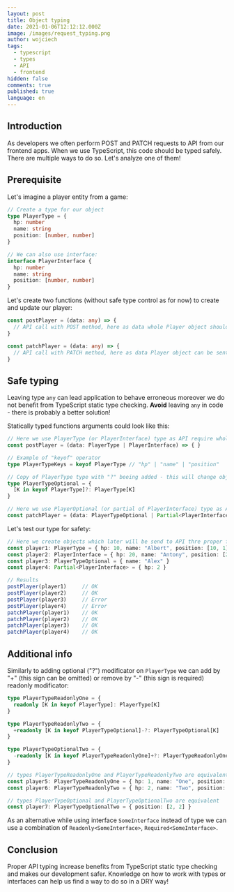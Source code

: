 ```yaml
---
layout: post
title: Object typing
date: 2021-01-06T12:12:12.000Z
image: /images/request_typing.png
author: wojciech
tags:
  - typescript
  - types
  - API
  - frontend
hidden: false
comments: true
published: true
language: en
---
```

## Introduction

As developers we often perform POST and PATCH requests to API from our frontend apps. When we use TypeScript, this code should be typed safely. There are multiple ways to do so. Let's analyze one of them!

## Prerequisite

Let's imagine a player entity from a game:

```typescript
// Create a type for our object
type PlayerType = {
  hp: number
  name: string
  position: [number, number]
}

// We can also use interface:
interface PlayerInterface {
  hp: number
  name: string
  position: [number, number]
}
```

Let's create two functions (without safe type control as for now) to create and update our player:

```typescript
const postPlayer = (data: any) => {
  // API call with POST method, here as data whole Player object should be sent. 
}

const patchPlayer = (data: any) => {
  // API call with PATCH method, here as data Player object can be sent as a whole or partialy. 
}
```

## Safe typing

Leaving type `any` can lead application to behave erroneous moreover we do not benefit from TypeScript static type
checking. **Avoid** leaving `any` in code - there is probably a better solution!

Statically typed functions arguments could look like this:

```typescript
// Here we use PlayerType (or PlayerInterface) type as API require whole object 
const postPlayer = (data: PlayerType | PlayerInterface) => { }

// Example of "keyof" operator
type PlayerTypeKeys = keyof PlayerType // "hp" | "name" | "position"

// Copy of PlayerType type with "?" beeing added - this will change object properties to be optional
type PlayerTypeOptional = {
  [K in keyof PlayerType]?: PlayerType[K]
}

// Here we use PlayerOptional (or partial of PlayerInterface) type as API does not require whole object
const patchPlayer = (data: PlayerTypeOptional | Partial<PlayerInterface>) => { }
```

Let's test our type for safety:

```typescript
// Here we create objects which later will be send to API thre proper functions
const player1: PlayerType = { hp: 10, name: "Albert", position: [10, 1] }
const player2: PlayerInterface = { hp: 20, name: "Antony", position: [2, 20] }
const player3: PlayerTypeOptional = { name: "Alex" }
const player4: Partial<PlayerInterface> = { hp: 2 }

// Results
postPlayer(player1)     // OK
postPlayer(player2)     // OK
postPlayer(player3)     // Error
postPlayer(player4)     // Error
patchPlayer(player1)    // OK 
patchPlayer(player2)    // OK 
patchPlayer(player3)    // OK 
patchPlayer(player4)    // OK
```

## Additional info

Similarly to adding optional ("?") modificator on `PlayerType` we can add by "+" (this sign can be omitted) or 
remove by "-" (this sign is required) readonly modificator:

```typescript
type PlayerTypeReadonlyOne = {
  readonly [K in keyof PlayerType]: PlayerType[K]
}

type PlayerTypeReadonlyTwo = {
  +readonly [K in keyof PlayerTypeOptional]-?: PlayerTypeOptional[K]
}

type PlayerTypeOptionalTwo = {
  -readonly [K in keyof PlayerTypeReadonlyOne]+?: PlayerTypeReadonlyOne[K]
}

// types PlayerTypeReadonlyOne and PlayerTypeReadonlyTwo are equivalent
const player5: PlayerTypeReadonlyOne = { hp: 1, name: "One", position: [1, 1] }
const player6: PlayerTypeReadonlyTwo = { hp: 2, name: "Two", position: [2, 2] }

// types PlayerTypeOptional and PlayerTypeOptionalTwo are equivalent
const player7: PlayerTypeOptionalTwo = { position: [2, 2] }
```

As an alternative while using interface `SomeInterface` instead of type we can use a combination of 
`Readonly<SomeInterface>`, `Required<SomeInterface>`.

## Conclusion

Proper API typing increase benefits from TypeScript static type checking and makes our development safer. Knowledge on 
how to work with types or interfaces can help us find a way to do so in a DRY way!
